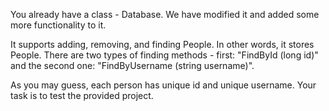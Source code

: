 You already have a class - Database. We have modified it and added some more functionality to it.

It supports adding, removing, and finding People. In other words, it stores People. There are two types of finding methods - first: "FindById (long id)" and the second one: "FindByUsername (string username)".

As you may guess, each person has unique id and unique username. Your task is to test the provided project.
